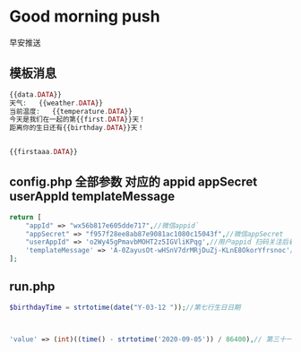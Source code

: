 # Good morning push

早安推送

##  模板消息
```php
{{data.DATA}} 
天气:   {{weather.DATA}} 
当前温度:   {{temperature.DATA}} 
今天是我们在一起的第{{first.DATA}}天！ 
距离你的生日还有{{birthday.DATA}}天！ 


{{firstaaa.DATA}}
```
##  config.php  全部参数 对应的 appid  appSecret userAppId templateMessage
```php
return [
    "appId" => "wx56b817e605dde717",//微信appid`
    "appSecret" => "f957f28ee8ab87e9081ac1080c15043f",//微信appSecret
    "userAppId" => 'o2Wy45gPmavbMOHT2z5IGVliKPqg',//用户appid 扫码关注后看到
    'templateMessage' => 'A-0ZayusOt-wHSnV7drMRjDuZj-KLnE8OkorYfrsnoc'//模板id
];

```

## run.php
```php
$birthdayTime = strtotime(date("Y-03-12 "));//第七行生日日期



'value' => (int)((time() - strtotime('2020-09-05')) / 86400),// 第三十一行在一起的日期

```